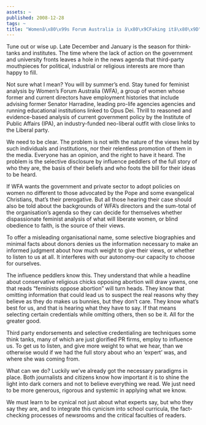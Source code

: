 ```yaml
---
assets: ~
published: 2008-12-28
tags: ~
title: "Womenâ\x80\x99s Forum Australia is â\x80\x9CFaking itâ\x80\x9D"
---
```

Tune out or wise up. Late December and January is the season for
think-tanks and institutes. The time where the lack of action on the
government and university fronts leaves a hole in the news agenda that
third-party mouthpieces for political, industrial or religious interests
are more than happy to fill.

Not sure what I mean? You will by summer’s end. Stay tuned for feminist
analysis by Women’s Forum Australia (WFA), a group of women whose former
and current directors have employment histories that include advising
former Senator Harradine, leading pro-life agencies agencies and running
educational institutions linked to Opus Dei. Thrill to reasoned and
evidence-based analysis of current government policy by the Institute of
Public Affairs (IPA), an industry-funded neo-liberal outfit with close
links to the Liberal party.

We need to be clear. The problem is not with the nature of the views
held by such individuals and institutions, nor their relentless
promotion of them in the media. Everyone has an opinion, and the right
to have it heard. The problem is the selective disclosure by influence
peddlers of the full story of who they are, the basis of their beliefs
and who foots the bill for their ideas to be heard.

If WFA wants the government and private sector to adopt policies on
women no different to those advocated by the Pope and some evangelical
Christians, that’s their prerogative. But all those hearing their case
should also be told about the backgrounds of WFA’s directors and the
sum-total of the organisation’s agenda so they can decide for themselves
whether dispassionate feminist analysis of what will liberate women, or
blind obedience to faith, is the source of their views.

To offer a misleading organisational name, some selective biographies
and minimal facts about donors denies us the information necessary to
make an informed judgment about how much weight to give their views, or
whether to listen to us at all. It interferes with our autonomy-our
capacity to choose for ourselves.

The influence peddlers know this. They understand that while a headline
about conservative religious chicks opposing abortion will draw yawns,
one that reads “feminists oppose abortion” will turn heads. They know
that omitting information that could lead us to suspect the real reasons
why they believe as they do makes us bunnies, but they don’t care. They
know what’s best for us, and that is hearing what they have to say. If
that means selecting certain credentials while omitting others, then so
be it. All for the greater good.

Third party endorsements and selective credentialing are techniques some
think tanks, many of which are just glorified PR firms, employ to
influence us. To get us to listen, and give more weight to what we hear,
than we otherwise would if we had the full story about who an ‘expert’
was, and where she was coming from.

What can we do? Luckily we’ve already got the necessary paradigms in
place. Both journalists and citizens know how important it is to shine
the light into dark corners and not to believe everything we read. We
just need to be more generous, rigorous and systemic in applying what we
know.

We must learn to be cynical not just about what experts say, but who
they say they are, and to integrate this cynicism into school curricula,
the fact-checking processes of newsrooms and the critical faculties of
readers.